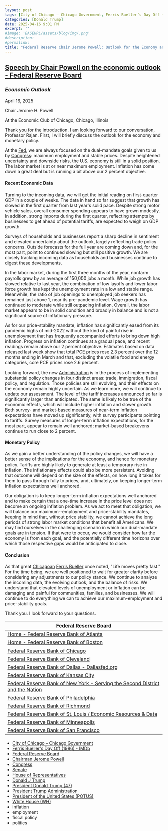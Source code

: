 ```yaml
---
layout: post
tags: [City of Chicago – Chicago Government, Ferris Bueller’s Day Off (1986) - IMDb, Federal Reserve Board, Chairman Jerome Powell, Congress, Senate, House of Representatives, Donald J Trump, President Donald Trump (47), President Trump Administration, President of the United States (POTUS), White House (WH), inflation, employment, fiscal policy, politics]
categories: [Donald Trump]
date: 2025-04-16 9:01 PM
excerpt: ''
#image: 'BASEURL/assets/blog/img/.png'
#description:
#permalink:
title: "Federal Reserve Chair Jerome Powell: Outlook for the Economy and Monetary Policy"
---
```




## [Speech by Chair Powell on the economic outlook - Federal Reserve Board](https://www.federalreserve.gov/newsevents/speech/powell20250416a.htm)

### *Economic Outlook*

April 16, 2025

Chair Jerome H. Powell

At the Economic Club of Chicago, Chicago, Illinois

Thank you for the introduction. I am looking forward to our conversation, Professor Rajan. First, I will briefly discuss the outlook for the economy and monetary policy.

At the [Fed](https://www.federalreserve.gov/), we are always focused on the dual-mandate goals given to us by [Congress](https://www.congress.gov/): maximum employment and stable prices. Despite heightened uncertainty and downside risks, the U.S. economy is still in a solid position. The labor market is at or near maximum employment. Inflation has come down a great deal but is running a bit above our 2 percent objective.

#### Recent Economic Data

Turning to the incoming data, we will get the initial reading on first-quarter GDP in a couple of weeks. The data in hand so far suggest that growth has slowed in the first quarter from last year's solid pace. Despite strong motor vehicle sales, overall consumer spending appears to have grown modestly. In addition, strong imports during the first quarter, reflecting attempts by businesses to get ahead of potential tariffs, are expected to weigh on GDP growth.

Surveys of households and businesses report a sharp decline in sentiment and elevated uncertainty about the outlook, largely reflecting trade policy concerns. Outside forecasts for the full year are coming down and, for the most part, point to continued slowing but still positive growth. We are closely tracking incoming data as households and businesses continue to digest these developments.

In the labor market, during the first three months of the year, nonfarm payrolls grew by an average of 150,000 jobs a month. While job growth has slowed relative to last year, the combination of low layoffs and lower labor force growth has kept the unemployment rate in a low and stable range. Meanwhile, the ratio of job openings to unemployed job seekers has remained just above 1, near its pre-pandemic level. Wage growth has continued to moderate while still outpacing inflation. Overall, the labor market appears to be in solid condition and broadly in balance and is not a significant source of inflationary pressure.

As for our price-stability mandate, inflation has significantly eased from its pandemic highs of mid-2022 without the kind of painful rise in unemployment that has frequently accompanied efforts to bring down high inflation. Progress on inflation continues at a gradual pace, and recent readings remain above our 2 percent objective. Estimates based on data released last week show that total PCE prices rose 2.3 percent over the 12 months ending in March and that, excluding the volatile food and energy categories, core PCE prices rose 2.6 percent.

Looking forward, the new [Administration](https://www.whitehouse.gov/administration/) is in the process of implementing substantial policy changes in four distinct areas: trade, immigration, fiscal policy, and regulation. Those policies are still evolving, and their effects on the economy remain highly uncertain. As we learn more, we will continue to update our assessment. The level of the tariff increases announced so far is significantly larger than anticipated. The same is likely to be true of the economic effects, which will include higher inflation and slower growth. Both survey- and market-based measures of near-term inflation expectations have moved up significantly, with survey participants pointing to tariffs. Survey measures of longer-term inflation expectations, for the most part, appear to remain well anchored; market-based breakevens continue to run close to 2 percent.

#### Monetary Policy

As we gain a better understanding of the policy changes, we will have a better sense of the implications for the economy, and hence for monetary policy. Tariffs are highly likely to generate at least a temporary rise in inflation. The inflationary effects could also be more persistent. Avoiding that outcome will depend on the size of the effects, on how long it takes for them to pass through fully to prices, and, ultimately, on keeping longer-term inflation expectations well anchored.

Our obligation is to keep longer-term inflation expectations well anchored and to make certain that a one-time increase in the price level does not become an ongoing inflation problem. As we act to meet that obligation, we will balance our maximum-‑employment and price-stability mandates, keeping in mind that, without price stability, we cannot achieve the long periods of strong labor market conditions that benefit all Americans. We may find ourselves in the challenging scenario in which our dual-mandate goals are in tension. If that were to occur, we would consider how far the economy is from each goal, and the potentially different time horizons over which those respective gaps would be anticipated to close.

#### Conclusion

As that great [Chicagoan](https://www.chicago.gov/city/en/chicagogovt.html) [Ferris Bueller](https://www.imdb.com/title/tt0091042/) once noted, "Life moves pretty fast." For the time being, we are well positioned to wait for greater clarity before considering any adjustments to our policy stance. We continue to analyze the incoming data, the evolving outlook, and the balance of risks. We understand that elevated levels of unemployment or inflation can be damaging and painful for communities, families, and businesses. We will continue to do everything we can to achieve our maximum-employment and price-stability goals.

Thank you. I look forward to your questions.

| [Federal Reserve Board](https://www.federalreserve.gov/) |
|---|
| [Home - Federal Reserve Bank of Atlanta](https://www.atlantafed.org/) |
| [Home - Federal Reserve Bank of Boston](https://www.bostonfed.org/) |
| [Federal Reserve Bank of Chicago](https://www.chicagofed.org/) |
| [Federal Reserve Bank of Cleveland](https://www.clevelandfed.org/) |
| [Federal Reserve Bank of Dallas - Dallasfed.org](https://www.dallasfed.org/) |
| [Federal Reserve Bank of Kansas City](https://www.kansascityfed.org/) |
| [Federal Reserve Bank of New York - Serving the Second District and the Nation](https://www.newyorkfed.org/) |
| [Federal Reserve Bank of Philadelphia](https://www.philadelphiafed.org/) |
| [Federal Reserve Bank of Richmond](https://www.richmondfed.org/) |
| [Federal Reserve Bank of St. Louis / Economic Resources & Data](https://www.stlouisfed.org/) |
| [Federal Reserve Bank of Minneapolis](https://www.minneapolisfed.org/) |
| [Federal Reserve Bank of San Francisco](https://www.frbsf.org/) |

- [City of Chicago – Chicago Government](https://www.chicago.gov/city/en/chicagogovt.html)
- [Ferris Bueller's Day Off (1986) - IMDb](https://www.imdb.com/title/tt0091042/)
- [Federal Reserve Board](https://www.federalreserve.gov/)
- [Chairman Jerome Powell](https://www.federalreserve.gov/aboutthefed/bios/board/powell.htm)
- [Congress](https://www.congress.gov)
- [Senate](https://www.senate.gov/)
- [House of Representatives](https://www.house.gov/)
- [Donald J Trump](https://www.donaldjtrump.com/)
- [President Donald Trump (47)](https://www.whitehouse.gov/administration/donald-j-trump/)
- [President Trump Administration](https://www.whitehouse.gov/)
- [President of the United States (POTUS)](https://www.whitehouse.gov/)
- [White House (WH)](https://www.whitehouse.gov/)
- inflation 
- employment 
- fiscal policy 
- politics 

